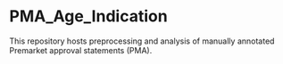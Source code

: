 # PMA_Age_Indication
This repository hosts preprocessing and analysis of manually annotated Premarket approval statements (PMA).
